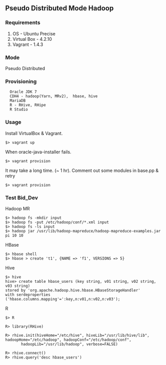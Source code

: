 ## Pseudo Distributed Mode Hadoop

### Requirements
  1. OS - Ubuntu Precise
  2. Virtual Box - 4.2.10
  3. Vagrant - 1.4.3

### Mode
  Pseudo Distributed

### Provisioning
```
  Oracle JDK 7
  CDH4 - hadoop(Yarn, MRv2),  hbase, hive
  MariaDB
  R - RHive, RHipe
  R Studio
```
### Usage
Install VirtualBox & Vagrant.
```
$> vagrant up
```
When oracle-java-installer fails.
```
$> vagrant provision
```
It may take a long time. (~ 1 hr).
Comment out some modules in base.pp & retry
```
$> vagrant provision
```
### Test Bid_Dev
Hadoop MR
```
$> hadoop fs -mkdir input
$> hadoop fs -put /etc/hadoop/conf/*.xml input
$> hadoop fs -ls input
$> hadoop jar /usr/lib/hadoop-mapreduce/hadoop-mapreduce-examples.jar pi 10 10
```

HBase
```
$> hbase shell
$> hbase > create 't1', {NAME => 'f1', VERSIONS => 5}
```
Hive
```
$> hive
hive> create table hbase_users (key string, v01 string, v02 string, v03 string)
stored by 'org.apache.hadoop.hive.hbase.HBaseStorageHandler'
with serdeproperties ('hbase.columns.mapping'=':key,n:v01,n:v02,n:v03');
```
R
```
$> R

R> library(RHive)

R> rhive.init(hiveHome="/etc/hive", hiveLib="/usr/lib/hive/lib", hadoopHome="/etc/hadoop", hadoopConf="/etc/hadoop/conf",
       hadoopLib="/usr/lib/hadoop", verbose=FALSE)

R> rhive.connect()
R> rhive.query('desc hbase_users')
```

